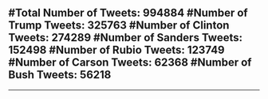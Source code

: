 #Total Number of Tweets: 994884 
#Number of Trump Tweets: 325763
#Number of Clinton Tweets: 274289
#Number of Sanders Tweets: 152498
#Number of Rubio Tweets: 123749
#Number of Carson Tweets: 62368
#Number of Bush Tweets: 56218
---
---
